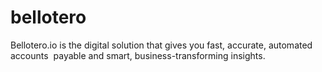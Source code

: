 # bellotero
Bellotero.io is the digital solution that gives you fast, accurate, automated accounts  payable and smart, business-transforming insights.
